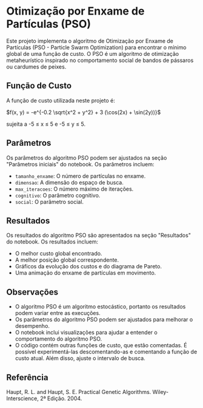 # Otimização por Enxame de Partículas (PSO)

Este projeto implementa o algoritmo de Otimização por Enxame de Partículas (PSO - Particle Swarm Optimization) para encontrar o mínimo global de uma função de custo. O PSO é um algoritmo de otimização metaheurístico inspirado no comportamento social de bandos de pássaros ou cardumes de peixes.

## Função de Custo

A função de custo utilizada neste projeto é:

$f(x, y) = -e^{-0.2 \sqrt{x^2 + y^2} + 3 (\cos(2x) + \sin(2y))}$

sujeita a -5 ≤ x ≤ 5 e -5 ≤ y ≤ 5.

## Parâmetros

Os parâmetros do algoritmo PSO podem ser ajustados na seção "Parâmetros iniciais" do notebook. Os parâmetros incluem:

* `tamanho_enxame`: O número de partículas no enxame.
* `dimensao`: A dimensão do espaço de busca.
* `max_iteracoes`: O número máximo de iterações.
* `cognitivo`: O parâmetro cognitivo.
* `social`: O parâmetro social.

## Resultados

Os resultados do algoritmo PSO são apresentados na seção "Resultados" do notebook. Os resultados incluem:

* O melhor custo global encontrado.
* A melhor posição global correspondente.
* Gráficos da evolução dos custos e do diagrama de Pareto.
* Uma animação do enxame de partículas em movimento.

## Observações

* O algoritmo PSO é um algoritmo estocástico, portanto os resultados podem variar entre as execuções.
* Os parâmetros do algoritmo PSO podem ser ajustados para melhorar o desempenho.
* O notebook inclui visualizações para ajudar a entender o comportamento do algoritmo PSO.
* O código contém outras funções de custo, que estão comentadas. É possível experimentá-las descomentando-as e comentando a função de custo atual. Além disso, ajuste o intervalo de busca.

## Referência
Haupt, R. L. and Haupt, S. E. Practical Genetic Algorithms. Wiley-Interscience, 2ª Edição. 2004.
